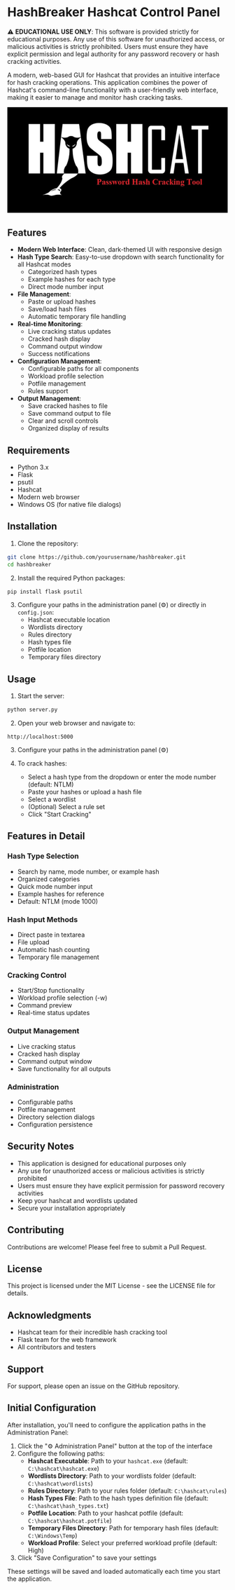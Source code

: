 # HashBreaker Hashcat Control Panel

⚠️ **EDUCATIONAL USE ONLY**: This software is provided strictly for educational purposes. Any use of this software for unauthorized access, or malicious activities is strictly prohibited. Users must ensure they have explicit permission and legal authority for any password recovery or hash cracking activities.

A modern, web-based GUI for Hashcat that provides an intuitive interface for hash cracking operations. This application combines the power of Hashcat's command-line functionality with a user-friendly web interface, making it easier to manage and monitor hash cracking tasks.

![HashBreaker Hashcat Control Panel](images/hashcat.png)

## Features

- **Modern Web Interface**: Clean, dark-themed UI with responsive design
- **Hash Type Search**: Easy-to-use dropdown with search functionality for all Hashcat modes
  - Categorized hash types
  - Example hashes for each type
  - Direct mode number input
- **File Management**:
  - Paste or upload hashes
  - Save/load hash files
  - Automatic temporary file handling
- **Real-time Monitoring**:
  - Live cracking status updates
  - Cracked hash display
  - Command output window
  - Success notifications
- **Configuration Management**:
  - Configurable paths for all components
  - Workload profile selection
  - Potfile management
  - Rules support
- **Output Management**:
  - Save cracked hashes to file
  - Save command output to file
  - Clear and scroll controls
  - Organized display of results

## Requirements

- Python 3.x
- Flask
- psutil
- Hashcat
- Modern web browser
- Windows OS (for native file dialogs)

## Installation

1. Clone the repository:
```bash
git clone https://github.com/yourusername/hashbreaker.git
cd hashbreaker
```

2. Install the required Python packages:
```bash
pip install flask psutil
```

3. Configure your paths in the administration panel (⚙️) or directly in `config.json`:
   - Hashcat executable location
   - Wordlists directory
   - Rules directory
   - Hash types file
   - Potfile location
   - Temporary files directory

## Usage

1. Start the server:
```bash
python server.py
```

2. Open your web browser and navigate to:
```
http://localhost:5000
```

3. Configure your paths in the administration panel (⚙️)

4. To crack hashes:
   - Select a hash type from the dropdown or enter the mode number (default: NTLM)
   - Paste your hashes or upload a hash file
   - Select a wordlist
   - (Optional) Select a rule set
   - Click "Start Cracking"

## Features in Detail

### Hash Type Selection
- Search by name, mode number, or example hash
- Organized categories
- Quick mode number input
- Example hashes for reference
- Default: NTLM (mode 1000)

### Hash Input Methods
- Direct paste in textarea
- File upload
- Automatic hash counting
- Temporary file management

### Cracking Control
- Start/Stop functionality
- Workload profile selection (-w)
- Command preview
- Real-time status updates

### Output Management
- Live cracking status
- Cracked hash display
- Command output window
- Save functionality for all outputs

### Administration
- Configurable paths
- Potfile management
- Directory selection dialogs
- Configuration persistence

## Security Notes

- This application is designed for educational purposes only
- Any use for unauthorized access or malicious activities is strictly prohibited
- Users must ensure they have explicit permission for password recovery activities
- Keep your hashcat and wordlists updated
- Secure your installation appropriately

## Contributing

Contributions are welcome! Please feel free to submit a Pull Request.

## License

This project is licensed under the MIT License - see the LICENSE file for details.

## Acknowledgments

- Hashcat team for their incredible hash cracking tool
- Flask team for the web framework
- All contributors and testers

## Support

For support, please open an issue on the GitHub repository.

## Initial Configuration

After installation, you'll need to configure the application paths in the Administration Panel:

1. Click the "⚙️ Administration Panel" button at the top of the interface
2. Configure the following paths:
   - **Hashcat Executable**: Path to your `hashcat.exe` (default: `C:\hashcat\hashcat.exe`)
   - **Wordlists Directory**: Path to your wordlists folder (default: `C:\hashcat\wordlists`)
   - **Rules Directory**: Path to your rules folder (default: `C:\hashcat\rules`)
   - **Hash Types File**: Path to the hash types definition file (default: `C:\hashcat\hash_types.txt`)
   - **Potfile Location**: Path to your hashcat potfile (default: `C:\hashcat\hashcat.potfile`)
   - **Temporary Files Directory**: Path for temporary hash files (default: `C:\Windows\Temp`)
   - **Workload Profile**: Select your preferred workload profile (default: High)
3. Click "Save Configuration" to save your settings

These settings will be saved and loaded automatically each time you start the application. 
